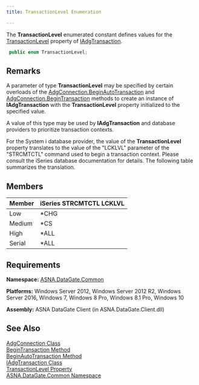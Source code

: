 ```yaml
---
title: TransactionLevel Enumeration

---
```


The **TransactionLevel** enumerated constant defines values for the [ TransactionLevel](iadg-transaction-class-transaction-level-property.html) property of [IAdgTransaction](iadg-transaction-class.html).

```cs
 public enum TransactionLevel;
```


## Remarks

A parameter of type **TransactionLevel** may be specified by certain overloads of the [ AdgConnection.BeginAutoTransaction](adg-connection-class-begin-auto-transaction-method-main.html) and [ AdgConnection.BeginTransaction](adg-connection-class-begin-transaction-method-main.html) methods to create an instance of **IAdgTransaction** with the **TransactionLevel** property initialized to the specified value. 

A value of this type may be used by **IAdgTransaction** and database providers to prioritize transaction contexts.

For the System i database provider, the value of the **TransactionLevel** property translates to the value of the "LCKLVL" parameter of the "STRCMTCTL" command used to begin a transaction context. Please consult the iSeries database documentation for details. The following table summarizes the translation. 
## Members



| Member | iSeries STRCMTCTL LCKLVL |
| ---- | ---- |
| Low | *CHG |
| Medium | *CS |
| High | *ALL |
| Serial | *ALL |



## Requirements

**Namespace:** [ASNA.DataGate.Common](datagate-common-namespace.html) 

**Platforms:** Windows Server 2012, Windows Server 2012 R2, Windows Server 2016, Windows 7, Windows 8 Pro, Windows 8.1 Pro, Windows 10

**Assembly:** ASNA DataGate Client (in ASNA.DataGate.Client.dll)
## See Also


[AdgConnection Class](adg-connection-class.html)
      <br />
      [BeginTransaction 
					Method](adg-connection-class-begin-transaction-method-main.html)
      <br />
      [BeginAutoTransaction 
					Method](adg-connection-class-begin-auto-transaction-method-main.html)
      <br />
[IAdgTransaction Class](iadg-transaction-class.html)
      <br />
      [TransactionLevel 
					Property](iadg-transaction-class-transaction-level-property.html)
      <br />
[ASNA.DataGate.Common Namespace](datagate-common-namespace.html)

